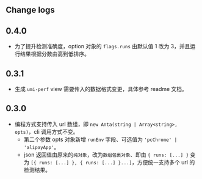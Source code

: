 
Change logs
---

## 0.4.0
- 为了提升检测准确度，option 对象的 `flags.runs` 由默认值 1 改为 3，并且运行结果根据分数由高到低排序。

## 0.3.1
- 生成 `umi-perf` view 需要传入的数据格式变更，具体参考 readme 文档。

## 0.3.0
- 编程方式支持传入 url 数组，即 `new Anta(string | Array<string>, opts)`，cli 调用方式不变。
    - 第二个参数 opts 对象新增 `runEnv` 字段、可选值为 `'pcChrome' | 'alipayApp'`。
    - json 返回值由原来的`纯对象`，改为`数组包裹对象`、即由 `{ runs: [...] }` 变为 `[{ runs: [...] }, { runs: [...] }...]`，方便统一支持多个 url 的检测结果。
